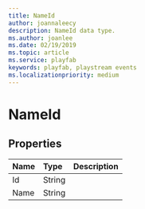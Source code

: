 ```yaml
---
title: NameId
author: joannaleecy
description: NameId data type.
ms.author: joanlee
ms.date: 02/19/2019
ms.topic: article
ms.service: playfab
keywords: playfab, playstream events
ms.localizationpriority: medium
---
```


# NameId

## Properties

|Name|Type|Description|
| :--------------------|:-------------------|:----------------------|
|Id|String||
|Name|String||
